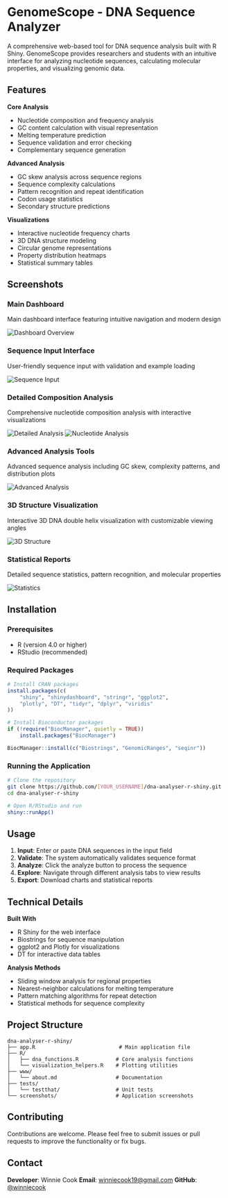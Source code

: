 # GenomeScope - DNA Sequence Analyzer

A comprehensive web-based tool for DNA sequence analysis built with R Shiny. GenomeScope provides researchers and students with an intuitive interface for analyzing nucleotide sequences, calculating molecular properties, and visualizing genomic data.

## Features

**Core Analysis**
- Nucleotide composition and frequency analysis
- GC content calculation with visual representation
- Melting temperature prediction
- Sequence validation and error checking
- Complementary sequence generation

**Advanced Analysis**
- GC skew analysis across sequence regions
- Sequence complexity calculations
- Pattern recognition and repeat identification
- Codon usage statistics
- Secondary structure predictions

**Visualizations**
- Interactive nucleotide frequency charts
- 3D DNA structure modeling
- Circular genome representations
- Property distribution heatmaps
- Statistical summary tables

## Screenshots

### Main Dashboard
Main dashboard interface featuring intuitive navigation and modern design

![Dashboard Overview](screenshots/Dashboard%20About%20Page.png)

### Sequence Input Interface
User-friendly sequence input with validation and example loading

![Sequence Input](screenshots/Sequence%20Input%20&%20Validation.png)

### Detailed Composition Analysis
Comprehensive nucleotide composition analysis with interactive visualizations

![Detailed Analysis](screenshots/Nucleotide%20Composition%20Analysis%202.png)
![Nucleotide Analysis](screenshots/Nucleotide%20Composition%20Analysis.png)

### Advanced Analysis Tools
Advanced sequence analysis including GC skew, complexity patterns, and distribution plots

![Advanced Analysis](screenshots/Advanced%20Analysis%20.png)

### 3D Structure Visualization
Interactive 3D DNA double helix visualization with customizable viewing angles

![3D Structure](screenshots/3D%20Structure%20Analysis.png)

### Statistical Reports
Detailed sequence statistics, pattern recognition, and molecular properties

![Statistics](screenshots/Detailed%20Statistics%20&%20Reports.png)

## Installation

### Prerequisites
- R (version 4.0 or higher)
- RStudio (recommended)

### Required Packages
```r
# Install CRAN packages
install.packages(c(
    "shiny", "shinydashboard", "stringr", "ggplot2", 
    "plotly", "DT", "tidyr", "dplyr", "viridis"
))

# Install Bioconductor packages
if (!require("BiocManager", quietly = TRUE))
    install.packages("BiocManager")

BiocManager::install(c("Biostrings", "GenomicRanges", "seqinr"))
```

### Running the Application
```bash
# Clone the repository
git clone https://github.com/[YOUR_USERNAME]/dna-analyser-r-shiny.git
cd dna-analyser-r-shiny

# Open R/RStudio and run
shiny::runApp()
```

## Usage

1. **Input**: Enter or paste DNA sequences in the input field
2. **Validate**: The system automatically validates sequence format
3. **Analyze**: Click the analyze button to process the sequence
4. **Explore**: Navigate through different analysis tabs to view results
5. **Export**: Download charts and statistical reports

## Technical Details

**Built With**
- R Shiny for the web interface
- Biostrings for sequence manipulation
- ggplot2 and Plotly for visualizations
- DT for interactive data tables

**Analysis Methods**
- Sliding window analysis for regional properties
- Nearest-neighbor calculations for melting temperature
- Pattern matching algorithms for repeat detection
- Statistical methods for sequence complexity

## Project Structure
```
dna-analyser-r-shiny/
├── app.R                           # Main application file
├── R/
│   ├── dna_functions.R            # Core analysis functions
│   └── visualization_helpers.R    # Plotting utilities
├── www/
│   └── about.md                   # Documentation
├── tests/
│   └── testthat/                  # Unit tests
└── screenshots/                   # Application screenshots
```

## Contributing

Contributions are welcome. Please feel free to submit issues or pull requests to improve the functionality or fix bugs.


## Contact

**Developer**: Winnie Cook
**Email**: winniecook19@gmail.com 
**GitHub**: [@winniecook](https://github.com/winniecook)
